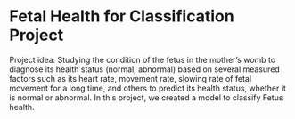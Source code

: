 # Fetal Health for Classification Project
Project idea: Studying the condition of the fetus in the mother’s womb to diagnose its health status (normal, abnormal) based on several measured factors such as its heart rate, movement rate, slowing rate of fetal movement for a long time, and others to predict its health status, whether it is normal or abnormal. In this project, we created a model to classify Fetus health.

